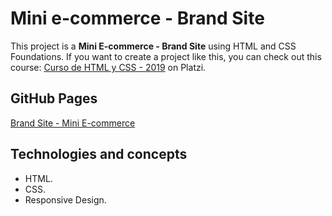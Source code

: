 # Mini e-commerce - Brand Site

This project is a **Mini E-commerce - Brand Site** using HTML and CSS Foundations. If you want to create a project like this, you can check out this course: [Curso de HTML y CSS - 2019](https://platzi.com/clases/old/html-css-2019/) on Platzi.

## GitHub Pages

[Brand Site - Mini E-commerce](https://mauriciojcarrillo.github.io/ecommerce-brand-site-platzi)

## Technologies and concepts

- HTML.
- CSS.
- Responsive Design.
